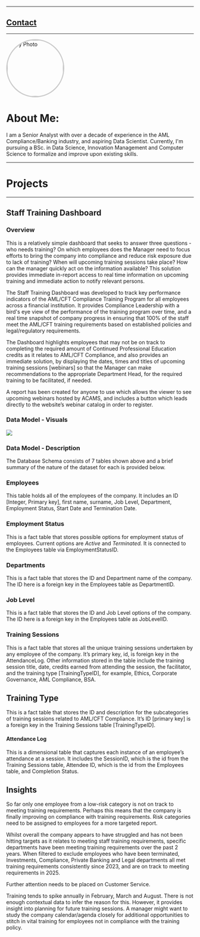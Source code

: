 #       
* * *
## [Contact](./contact.md)
* * *


<img src="https://media.licdn.com/dms/image/v2/C4E03AQEv4RXCekqU_w/profile-displayphoto-shrink_800_800/profile-displayphoto-shrink_800_800/0/1534002520117?e=1753920000&v=beta&t=2E5gE2OS8GrbyiLFLEeSolaDUhzz438p6U9fTRv-ktI" alt="My Photo" 
     style="width:150px; height:150px; border-radius:50%; border: 3px solid #ccc;">
     
# About Me:

I am a Senior Analyst with over a decade of experience in the AML Compliance/Banking industry, and aspiring Data Scientist. Currently, I'm pursuing a BSc. in Data Science, Innovation Management and Computer Science to formalize and improve upon existing skills.

* * *

# Projects


* * *

## Staff Training Dashboard

### Overview

 This is a relatively simple dashboard that seeks to answer three questions - who needs training? On which employees does the Manager need to focus efforts to bring the company into compliance and reduce risk exposure due to lack of training? When will upcoming training sessions take place? How can the manager quickly act on the information available? This solution provides immediate in-report access to real time information on upcoming training and immediate action to notify relevant persons.

The Staff Training Dashboard was developed to track key performance indicators of the AML/CFT Compliance Training Program for all employees across a financial institution. It provides Compliance Leadership with a bird's eye view of the performance of the training program over time, and a real time snapshot of company progress in ensuring that 100% of the staff meet the AML/CFT training requirements based on established policies and legal/regulatory requirements. 

The Dashboard highlights employees that may not be on track to completing the required amount of Continued Professional Education credits as it relates to AML/CFT Compliance, and also provides an immediate solution, by displaying the dates, times and titles of upcoming training sessions [webinars] so that the Manager can make recommendations to the appropriate Department Head, for the required training to be facilitated, if needed. 

 A report has been created for anyone to use which allows the viewer to see upcoming webinars hosted by ACAMS, and includes a button which leads directly to the website’s webinar catalog in order to register.


### Data Model - Visuals

<img src= "https://www.drawdb.app/editor?shareId=69bb2a0a18816b6e427119950af687ef">

### Data Model - Description

 The Database Schema consists of 7 tables shown above and a brief summary of the nature of the dataset for each is provided below.

### Employees

This table holds all of the employees of the company. It includes an ID [Integer, Primary key], first name, surname, Job Level, Department, Employment Status, Start Date and Termination Date. 

### Employment Status

This is a fact table that stores possible options for employment status of employees. Current options are *Active* and *Terminated.* It is connected to the Employees table via EmploymentStatusID.

### Departments

This is a fact table that stores the ID and Department name of the company. The ID here is a foreign key in the Employees table as DepartmentID.

### Job Level

This is a fact table that stores the ID and Job Level options of the company. The ID here is a foreign key in the Employees table as JobLevelID.

### Training Sessions

This is a fact table that stores all the unique training sessions undertaken by any employee of the company. It’s primary key, id, is foreign key in the AttendanceLog. Other information stored in the table include the training session title, date, credits earned from attending the session, the facilitator, and the training type [TrainingTypeID], for example, Ethics, Corporate Governance, AML Compliance, BSA.

## Training Type

This is a fact table that stores the ID and description for the subcategories of training sessions related to AML/CFT Compliance. It’s ID [primary key] is a foreign key in the Training Sessions table [TrainingTypeID].

#### Attendance Log

This is a dimensional table that captures each instance of an employee’s attendance at a session. It includes the SessionID, which is the id from the Training Sessions table, Attendee ID, which is the id from the Employees table, and Completion Status.

## Insights

So far only one employee from a low-risk category is not on track to meeting training requirements. Perhaps this means that the company is finally improving on compliance with training requirements. Risk categories need to be assigned to employees for a more targeted report.

Whilst overall the company appears to have struggled and has not been hitting targets as it relates to meeting staff training requirements, specific departments have been meeting training requirements over the past 2 years. When filtered to exclude employees who have been terminated, Investments, Compliance, Private Banking and Legal departments all met training requirements consistently since 2023, and are on track to meeting requirements in 2025.

Further attention needs to be placed on Customer Service.

Training tends to spike annually in February, March and August. There is not enough contextual data to infer the reason for this. However, it provides insight into planning for future training sessions. A manager might want to study the company calendar/agenda closely for additional opportunities to stitch in vital training for employees not in compliance with the training policy.


